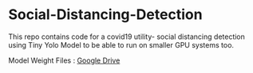 # Social-Distancing-Detection
This repo contains code for a covid19 utility- social distancing detection using Tiny Yolo Model to be able to run on smaller GPU systems too.

Model Weight Files : [Google Drive](https://drive.google.com/drive/folders/1NUrdd8fw38jFlJMTP8ysmiyzfbbrHi82?usp=sharing)
